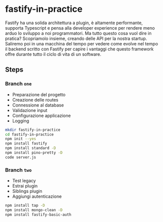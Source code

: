 # fastify-in-practice
Fastify ha una solida architettura a plugin, è altamente performante, supporta Typescript e pensa alla developer experience per rendere meno arduo lo sviluppo a noi programmatori. Ma tutto questo cosa vuol dire in pratica? Scopriamolo insieme, creando delle API per la nostra startup. Saliremo poi in una macchina del tempo per vedere come evolve nel tempo il backend scritto con Fastify per capire i vantaggi che questo framework offre durante tutto il ciclo di vita di un software.


## Steps

### Branch `one`

- Preparazione del progetto
- Creazione delle routes
- Connessione al database
- Validazione input
- Configurazione applicazione
- Logging

```sh
mkdir fastify-in-practice
cd fastify-in-practice
npm init --yes
npm install fastify
npm install standard -D
npm install pino-pretty -D
code server.js
```

### Branch `two`

- Test legacy
- Estrai plugin
- Siblings plugin
- Aggiungi autenticazione

```sh
npm install tap -D
npm install mongo-clean -D
npm install fastify-basic-auth
```
